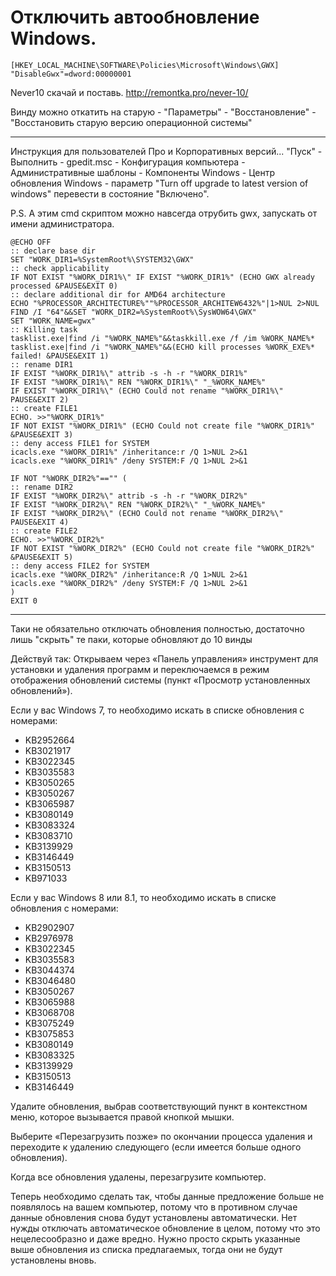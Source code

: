 # Отключить автообновление Windows.

```
[HKEY_LOCAL_MACHINE\SOFTWARE\Policies\Microsoft\Windows\GWX]
"DisableGwx"=dword:00000001
```

Never10 скачай и поставь. http://remontka.pro/never-10/

Винду можно откатить на старую - "Параметры" - "Восстановление" - "Восстановить старую версию операционной системы"

---
Инструкция для пользователей Про и Корпоративных версий...
"Пуск" - Выполнить - gpedit.msc - Конфигурация компьютера - Административные шаблоны - Компоненты Windows - Центр обновления Windows - параметр "Turn off upgrade to latest version of windows" перевести в состояние "Включено".

P.S. А этим cmd скриптом можно навсегда отрубить gwx, запускать от имени администратора.

```
@ECHO OFF
:: declare base dir
SET "WORK_DIR1=%SystemRoot%\SYSTEM32\GWX"
:: check applicability
IF NOT EXIST "%WORK_DIR1%\" IF EXIST "%WORK_DIR1%" (ECHO GWX already processed &PAUSE&EXIT 0)
:: declare additional dir for AMD64 architecture
ECHO "%PROCESSOR_ARCHITECTURE%""%PROCESSOR_ARCHITEW6432%"|1>NUL 2>NUL FIND /I "64"&&SET "WORK_DIR2=%SystemRoot%\SysWOW64\GWX"
SET "WORK_NAME=gwx"
:: Killing task
tasklist.exe|find /i "%WORK_NAME%"&&taskkill.exe /f /im %WORK_NAME%*
tasklist.exe|find /i "%WORK_NAME%"&&(ECHO kill processes %WORK_EXE%* failed! &PAUSE&EXIT 1)
:: rеnаmе DIR1
IF EXIST "%WORK_DIR1%\" attrib -s -h -r "%WORK_DIR1%"
IF EXIST "%WORK_DIR1%\" REN "%WORK_DIR1%\" "_%WORK_NAME%"
IF EXIST "%WORK_DIR1%\" (ECHO Could not rеnаmе "%WORK_DIR1%\" PAUSE&EXIT 2)
:: create FILE1
ECHO. >>"%WORK_DIR1%"
IF NOT EXIST "%WORK_DIR1%" (ECHO Could not create file "%WORK_DIR1%" &PAUSE&EXIT 3)
:: deny access FILE1 for SYSTEM
icacls.exe "%WORK_DIR1%" /inheritance:r /Q 1>NUL 2>&1
icacls.exe "%WORK_DIR1%" /deny SYSTEM:F /Q 1>NUL 2>&1

IF NOT "%WORK_DIR2%"=="" (
:: rеnаmе DIR2
IF EXIST "%WORK_DIR2%\" attrib -s -h -r "%WORK_DIR2%"
IF EXIST "%WORK_DIR2%\" REN "%WORK_DIR2%\" "_%WORK_NAME%"
IF EXIST "%WORK_DIR2%\" (ECHO Could not rеnаmе "%WORK_DIR2%\" PAUSE&EXIT 4)
:: create FILE2
ECHO. >>"%WORK_DIR2%"
IF NOT EXIST "%WORK_DIR2%" (ECHO Could not create file "%WORK_DIR2%" &PAUSE&EXIT 5)
:: deny access FILE2 for SYSTEM
icacls.exe "%WORK_DIR2%" /inheritance:R /Q 1>NUL 2>&1
icacls.exe "%WORK_DIR2%" /deny SYSTEM:F /Q 1>NUL 2>&1
)
EXIT 0
```

---
Таки не обязательно отключать обновления полностью, достаточно лишь "скрыть" те паки, которые обновляют до 10 винды

Действуй так: Открываем через «Панель управления» инструмент для установки и удаления программ и переключаемся в режим отображения обновлений системы (пункт «Просмотр установленных обновлений»).

Если у вас Windows 7, то необходимо искать в списке обновления с номерами:

- KB2952664
- KB3021917
- KB3022345
- KB3035583
- KB3050265
- KB3050267
- KB3065987
- KB3080149
- KB3083324
- KB3083710
- KB3139929
- KB3146449
- KB3150513
- KB971033

Если у вас Windows 8 или 8.1, то необходимо искать в списке обновления с номерами:

- KB2902907
- KB2976978
- KB3022345
- KB3035583
- KB3044374
- KB3046480
- KB3050267
- KB3065988
- KB3068708
- KB3075249
- KB3075853
- KB3080149
- KB3083325
- KB3139929
- KB3150513
- KB3146449

Удалите обновления, выбрав соответствующий пункт в контекстном меню, которое вызывается правой кнопкой мышки.

Выберите «Перезагрузить позже» по окончании процесса удаления и переходите к удалению следующего (если имеется больше одного обновления).

Когда все обновления удалены, перезагрузите компьютер.

Теперь необходимо сделать так, чтобы данные предложение больше не появлялось на вашем компьютер, потому что в противном случае данные обновления снова будут установлены автоматически. Нет нужды отключать автоматическое обновление в целом, потому что это нецелесообразно и даже вредно. Нужно просто скрыть указанные выше обновления из списка предлагаемых, тогда они не будут установлены вновь.
